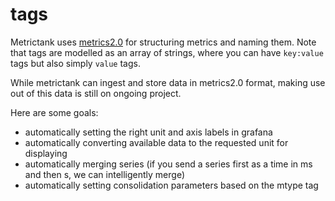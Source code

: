# tags

Metrictank uses [metrics2.0](http://metrics20.org/) for structuring metrics and naming them.
Note that tags are modelled as an array of strings, where you can have `key:value` tags but also simply `value` tags.

While metrictank can ingest and store data in metrics2.0 format, making use out of this data is still on ongoing project.

Here are some goals:

* automatically setting the right unit and axis labels in grafana
* automatically converting available data to the requested unit for displaying
* automatically merging series (if you send a series first as a time in ms and then s, we can intelligently merge)
* automatically setting consolidation parameters based on the mtype tag

